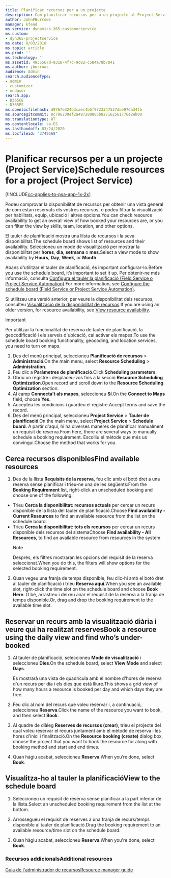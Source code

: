 ```yaml
---
title: Planificar recursos per a un projecte
description: Com planificar recursos per a un projecte al Project Service
author: JohnPBurrows
manager: kfend
ms.service: dynamics-365-customerservice
ms.custom:
- dyn365-projectservice
ms.date: 8/03/2018
ms.topic: article
ms.prod: ''
ms.technology: ''
ms.assetid: 4935567d-9318-4f7c-9c02-c584a78b7841
ms.author: jburrows
audience: Admin
search.audienceType:
- admin
- customizer
- enduser
search.app:
- D365CE
- D365PS
ms.openlocfilehash: d9767e324b3caec4b5f9723347537dbe97ea34fb
ms.sourcegitcommit: 8c786230ef2a497280885b827162561776e2eb00
ms.translationtype: HT
ms.contentlocale: ca-ES
ms.lasthandoff: 03/24/2020
ms.locfileid: "3749568"
---
```

# <a name="schedule-resources-for-a-project-project-service"></a><span data-ttu-id="66ef7-103">Planificar recursos per a un projecte (Project Service)</span><span class="sxs-lookup"><span data-stu-id="66ef7-103">Schedule resources for a project (Project Service)</span></span>

[!INCLUDE[cc-applies-to-psa-app-1x-2x](../includes/cc-applies-to-psa-app-1x-2x.md)]

<span data-ttu-id="66ef7-104">Podeu comprovar la disponibilitat de recursos per obtenir una vista general de com estan reservats els vostres recursos, o podeu filtrar la visualització per habilitats, equip, ubicació i altres opcions.</span><span class="sxs-lookup"><span data-stu-id="66ef7-104">You can check resource availability to get an overall view of how booked your resources are, or you can filter the view by skills, team, location, and other options.</span></span>  
  
<span data-ttu-id="66ef7-105">El tauler de planificació mostra una llista de recursos i la seva disponibilitat.</span><span class="sxs-lookup"><span data-stu-id="66ef7-105">The schedule board shows list of resources and their availability.</span></span> <span data-ttu-id="66ef7-106">Seleccioneu un mode de visualització per mostrar la disponibilitat per **hores**, **dia**, **setmana** o **mes**.</span><span class="sxs-lookup"><span data-stu-id="66ef7-106">Select a view mode to show availability by **Hours**, **Day**, **Week**, or **Month**.</span></span>  
  
<span data-ttu-id="66ef7-107">Abans d'utilitzar el tauler de planificació, és important configurar-lo.</span><span class="sxs-lookup"><span data-stu-id="66ef7-107">Before you use the schedule board, it’s important to set it up.</span></span> <span data-ttu-id="66ef7-108">Per obtenir-ne més informació, consulta [Configura el tauler la planificació (Field Service o Project Service Automation)](../field-service/configure-schedule-board.md).</span><span class="sxs-lookup"><span data-stu-id="66ef7-108">For more information, see [Configure the schedule board (Field Service or Project Service Automation)](../field-service/configure-schedule-board.md).</span></span>
  
<span data-ttu-id="66ef7-109">Si utilitzeu una versió anterior, per veure la disponibilitat dels recursos, consulteu [Visualització de la disponibilitat de recursos](../project-service/view-resource-availability.md).</span><span class="sxs-lookup"><span data-stu-id="66ef7-109">If you are using an older version, for resource availability, see [View resource availability](../project-service/view-resource-availability.md).</span></span>  

> [!IMPORTANT]
>  <span data-ttu-id="66ef7-110">Per utilitzar la funcionalitat de reserva de tauler de planificació, la geocodificació i els serveis d'ubicació, cal activar els mapes.</span><span class="sxs-lookup"><span data-stu-id="66ef7-110">To use the schedule board booking functionality, geocoding, and location services, you need to turn on maps.</span></span>  
> 
> 1. <span data-ttu-id="66ef7-111">Des del menú principal, seleccioneu **Planificació de recursos** > **Administració**.</span><span class="sxs-lookup"><span data-stu-id="66ef7-111">On the main menu, select **Resource Scheduling** > **Administration**.</span></span>  
> 2. <span data-ttu-id="66ef7-112">Feu clic a **Paràmetres de planificació**.</span><span class="sxs-lookup"><span data-stu-id="66ef7-112">Click **Scheduling parameters**.</span></span>  
> 3. <span data-ttu-id="66ef7-113">Obriu un registre i desplaceu-vos fins a la secció **Resource Scheduling Optimization**.</span><span class="sxs-lookup"><span data-stu-id="66ef7-113">Open record and scroll down to the **Resource Scheduling Optimization** section.</span></span>  
> 4. <span data-ttu-id="66ef7-114">Al camp **Connecta't als mapes**, seleccioneu **Sí**.</span><span class="sxs-lookup"><span data-stu-id="66ef7-114">On the **Connect to Maps** field, choose **Yes**.</span></span>  
> 5. <span data-ttu-id="66ef7-115">Accepteu les condicions i guardeu el registre.</span><span class="sxs-lookup"><span data-stu-id="66ef7-115">Accept terms and save the record.</span></span>  
> 6. <span data-ttu-id="66ef7-116">Des del menú principal, seleccioneu **Project Service** > **Tauler de planificació**.</span><span class="sxs-lookup"><span data-stu-id="66ef7-116">On the main menu, select **Project Service** > **Schedule board**.</span></span> <span data-ttu-id="66ef7-117">A partir d'aquí, hi ha diverses maneres de planificar manualment un requisit de reserva.</span><span class="sxs-lookup"><span data-stu-id="66ef7-117">From here, there are several ways to manually schedule a booking requirement.</span></span> <span data-ttu-id="66ef7-118">Escolliu el mètode que més us convingui.</span><span class="sxs-lookup"><span data-stu-id="66ef7-118">Choose the method that works for you.</span></span>
  
## <a name="find-available-resources"></a><span data-ttu-id="66ef7-119">Cerca recursos disponibles</span><span class="sxs-lookup"><span data-stu-id="66ef7-119">Find available resources</span></span>

1.  <span data-ttu-id="66ef7-120">Des de la llista **Requisits de la reserva**, feu clic amb el botó dret a una reserva sense planificar i trieu-ne una de les següents:</span><span class="sxs-lookup"><span data-stu-id="66ef7-120">From the **Booking Requirement** list, right-click an unscheduled booking and choose one of the following:</span></span>  
  
- <span data-ttu-id="66ef7-121">Trieu **Cerca la disponibilitat: recursos actuals** per cercar un recurs disponible de la llista del tauler de planificació.</span><span class="sxs-lookup"><span data-stu-id="66ef7-121">Choose **Find availability - Current Resources** to find an available resource from the list on the schedule board.</span></span>  
- <span data-ttu-id="66ef7-122">Trieu **Cerca la disponibilitat: tots els recursos** per cercar un recurs disponible dels recursos del sistema</span><span class="sxs-lookup"><span data-stu-id="66ef7-122">Choose **Find availability - All Resources**, to find an available resource from resources in the system</span></span>  
   > [!NOTE]
   >  <span data-ttu-id="66ef7-123">Després, els filtres mostraran les opcions del requisit de la reserva seleccionat.</span><span class="sxs-lookup"><span data-stu-id="66ef7-123">When you do this, the filters will show options for the selected booking requirement.</span></span>  
  
2. <span data-ttu-id="66ef7-124">Quan vegeu una franja de temps disponible, feu clic-hi amb el botó dret al tauler de planificació i trieu **Reserva aquí**.</span><span class="sxs-lookup"><span data-stu-id="66ef7-124">When you see an available slot, right-click the time slot on the schedule board and choose **Book Here**.</span></span> <span data-ttu-id="66ef7-125">O bé, arrastreu i deixeu anar el requisit de la reserva a la franja de temps disponible.</span><span class="sxs-lookup"><span data-stu-id="66ef7-125">Or, drag and drop the booking requirement to the available time slot.</span></span>  
  

## <a name="book-a-resource-using-the-daily-view-and-find-whos-under-booked"></a><span data-ttu-id="66ef7-126">Reservar un recurs amb la visualització diària i veure qui ha realitzat reserves</span><span class="sxs-lookup"><span data-stu-id="66ef7-126">Book a resource using the daily view and find who’s under-booked</span></span>
  
1.  <span data-ttu-id="66ef7-127">Al tauler de planificació, seleccioneu **Mode de visualització** i seleccioneu **Dies**.</span><span class="sxs-lookup"><span data-stu-id="66ef7-127">On the schedule board, select **View Mode** and select **Days**.</span></span>  
  
    <span data-ttu-id="66ef7-128">Es mostrarà una vista de quadrícula amb el nombre d'hores de reserva d'un recurs per dia i els dies que està lliure.</span><span class="sxs-lookup"><span data-stu-id="66ef7-128">This shows a grid view of how many hours a resource is booked per day and which days they are free.</span></span>  
  
2.  <span data-ttu-id="66ef7-129">Feu clic al nom del recurs que voleu reservar i, a continuació, seleccioneu **Reserva**.</span><span class="sxs-lookup"><span data-stu-id="66ef7-129">Click the name of the resource you want to book, and then select **Book**.</span></span>  
  
3.  <span data-ttu-id="66ef7-130">Al quadre de diàleg **Reserves de recursos (crear)**, trieu el projecte del qual voleu reservar el recurs juntament amb el mètode de reserva i les hores d'inici i finalització.</span><span class="sxs-lookup"><span data-stu-id="66ef7-130">On the **Resource booking (create)** dialog box, choose the project that you want to book the resource for along with booking method and start and end times.</span></span>  
  
4.  <span data-ttu-id="66ef7-131">Quan hàgiu acabat, seleccioneu **Reserva**.</span><span class="sxs-lookup"><span data-stu-id="66ef7-131">When you’re done, select **Book**.</span></span>  
  
## <a name="view-to-the-schedule-board"></a><span data-ttu-id="66ef7-132">Visualitza-ho al tauler la planificació</span><span class="sxs-lookup"><span data-stu-id="66ef7-132">View to the schedule board</span></span>
  
1.  <span data-ttu-id="66ef7-133">Seleccioneu un requisit de reserva sense planificar a la part inferior de la llista.</span><span class="sxs-lookup"><span data-stu-id="66ef7-133">Select an unscheduled booking requirement from the list at the bottom.</span></span>  
  
2.  <span data-ttu-id="66ef7-134">Arrossegueu el requisit de reserves a una franja de recurs/temps disponible al tauler de planificació.</span><span class="sxs-lookup"><span data-stu-id="66ef7-134">Drag the booking requirement to an available resource/time slot on the schedule board.</span></span>  
  
3.  <span data-ttu-id="66ef7-135">Quan hàgiu acabat, seleccioneu **Reserva**.</span><span class="sxs-lookup"><span data-stu-id="66ef7-135">When you're done, select **Book**.</span></span>  
  
### <a name="additional-resources"></a><span data-ttu-id="66ef7-136">Recursos addicionals</span><span class="sxs-lookup"><span data-stu-id="66ef7-136">Additional resources</span></span>  
 [<span data-ttu-id="66ef7-137">Guia de l'administrador de recursos</span><span class="sxs-lookup"><span data-stu-id="66ef7-137">Resource manager guide</span></span>](../project-service/resource-manager-guide.md)
